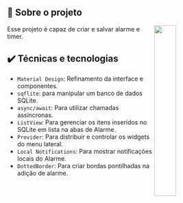 ## 🔨 Sobre o projeto

<img src="" align="right" width="32%"/>

Esse projeto é capaz de criar e salvar alarme e timer.

## ✔️ Técnicas e tecnologias

- `Material Design`: Refinamento da interface e componentes.
- `sqflite`: para manipular um banco de dados SQLite.
- `async/await`: Para utilizar chamadas assíncronas.
- `ListView`: Para gerenciar os itens inseridos no SQLite em lista na abas de Alarme.
- `Provider`: Para distribuir e controlar os widgets do menu lateral.
- `Local Notifications`: Para mostrar notificações locais do Alarme.
- `DottedBorder`: Para criar bordas pontilhadas na adição de alarme.



